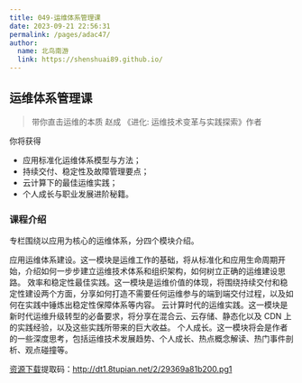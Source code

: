 ```yaml
---
title: 049-运维体系管理课
date: 2023-09-21 22:56:31
permalink: /pages/adac47/
author:
  name: 北鸟南游
  link: https://shenshuai89.github.io/
---
```


## 运维体系管理课

> 带你直击运维的本质
> 赵成 《进化: 运维技术变革与实践探索》作者

你将获得

- 应用标准化运维体系模型与方法；
- 持续交付、稳定性及故障管理要点；
- 云计算下的最佳运维实践；
- 个人成长与职业发展进阶秘籍。

### 课程介绍

专栏围绕以应用为核心的运维体系，分四个模块介绍。

应用运维体系建设。这一模块是运维工作的基础，将从标准化和应用生命周期开始，介绍如何一步步建立运维技术体系和组织架构，如何树立正确的运维建设思路。
效率和稳定性最佳实践。这一模块是运维价值的体现，将围绕持续交付和稳定性建设两个方面，分享如何打造不需要任何运维参与的端到端交付过程，以及如何在实践中锤炼出稳定性保障体系等内容。
云计算时代的运维实践。这一模块是新时代运维升级转型的必备要求，将分享在混合云、云存储、静态化以及 CDN 上的实践经验，以及这些实践所带来的巨大收益。
个人成长。这一模块将会是作者的一些深度思考，包括运维技术发展趋势、个人成长、热点概念解读、热门事件剖析、观点碰撞等。

[资源下载](https://pan.baidu.com/s/15RiicxmZAetaqd1qZdOA2w)提取码：http://dt1.8tupian.net/2/29369a81b200.pg1
